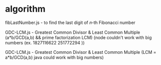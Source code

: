 # algorithm


fibLastNumber.js - to find the last digit of 𝑛-th Fibonacci number

GDC-LCM.js - Greatest Common Divisor & Least Common Multiple (a*b/GCD(a,b) && prime factorization LCM)
(node couldn't work with big numbers (ex. 1827116622 251772294 ))

GDC-LCM.js - Greatest Common Divisor & Least Common Multiple (LCM = a*b/GCD(a,b) java could work with big numbers)
